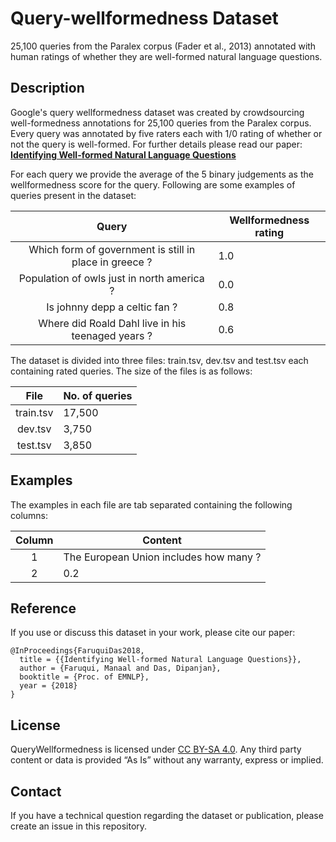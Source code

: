 # Query-wellformedness Dataset

25,100 queries from the Paralex corpus (Fader et al., 2013) annotated with human ratings of whether they are well-formed natural language questions.

## Description

Google's query wellformedness dataset was created by crowdsourcing well-formedness annotations for 25,100 queries from the Paralex corpus. Every query was annotated by five raters each with 1/0 rating of whether or not the query is well-formed. For further details please read our paper: **[Identifying Well-formed Natural Language Questions](https://arxiv.org/abs/1808.09419)**

For each query we provide the average of the 5 binary judgements as the wellformedness score for the query. Following are some examples of queries present in the dataset:

Query | Wellformedness rating
:----:|-----------------------
Which form of government is still in place in greece ? | 1.0
Population of owls just in north america ? | 0.0
Is johnny depp a celtic fan ? | 0.8
Where did Roald Dahl live in his teenaged years ? | 0.6

The dataset is divided into three files: train.tsv, dev.tsv and test.tsv each containing rated queries. The size of the files is as follows:

File        | No. of queries
:----------:| ---------------
train.tsv   | 17,500
dev.tsv     |  3,750
test.tsv    |  3,850

## Examples

The examples in each file are tab separated containing the following columns:

Column | Content
:-----:| ---------------
1      | The European Union includes how many ?
2      | 0.2

## Reference

If you use or discuss this dataset in your work, please cite our paper:

```
@InProceedings{FaruquiDas2018,
  title = {{Identifying Well-formed Natural Language Questions}},
  author = {Faruqui, Manaal and Das, Dipanjan},
  booktitle = {Proc. of EMNLP},
  year = {2018}
}
```

## License

QueryWellformedness is licensed under [CC BY-SA 4.0](http://creativecommons.org/licenses/by-sa/4.0/). Any third party content or data is provided “As Is” without any warranty, express or implied.

## Contact

If you have a technical question regarding the dataset or publication, please
create an issue in this repository.
